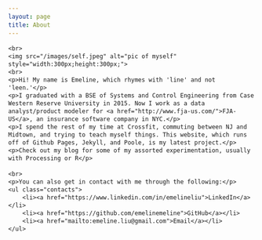 ```yaml
---
layout: page
title: About
---
```


	<br>
	<img src="/images/self.jpeg" alt="pic of myself" style="width:300px;height:300px;">
	<br>
	<p>Hi! My name is Emeline, which rhymes with 'line' and not 'leen.'</p>
	<p>I graduated with a BSE of Systems and Control Engineering from Case Western Reserve University in 2015. Now I work as a data analyst/product modeler for <a href="http://www.fja-us.com/">FJA-US</a>, an insurance software company in NYC.</p>
	<p>I spend the rest of my time at Crossfit, commuting between NJ and Midtown, and trying to teach myself things. This website, which runs off of Github Pages, Jekyll, and Poole, is my latest project.</p>
	<p>Check out my blog for some of my assorted experimentation, usually with Processing or R</p>

	<br>
	<p>You can also get in contact with me through the following:</p>
	<ul class="contacts">
		<li><a href="https://www.linkedin.com/in/emelineliu">LinkedIn</a></li>
		<li><a href="https://github.com/emelinemeline">GitHub</a></li>
		<li><a href="mailto:emeline.liu@gmail.com">Email</a></li>
	</ul>